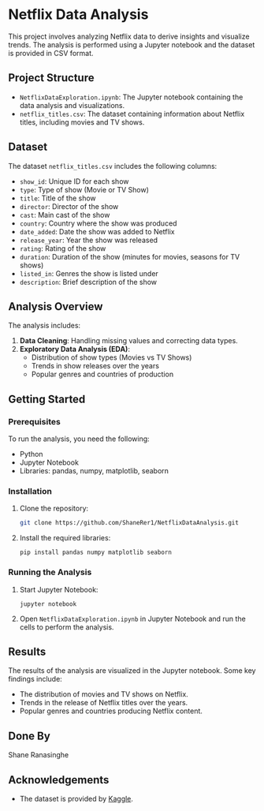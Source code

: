 
# Netflix Data Analysis

This project involves analyzing Netflix data to derive insights and visualize trends. The analysis is performed using a Jupyter notebook and the dataset is provided in CSV format.

## Project Structure

- `NetflixDataExploration.ipynb`: The Jupyter notebook containing the data analysis and visualizations.
- `netflix_titles.csv`: The dataset containing information about Netflix titles, including movies and TV shows.

## Dataset

The dataset `netflix_titles.csv` includes the following columns:
- `show_id`: Unique ID for each show
- `type`: Type of show (Movie or TV Show)
- `title`: Title of the show
- `director`: Director of the show
- `cast`: Main cast of the show
- `country`: Country where the show was produced
- `date_added`: Date the show was added to Netflix
- `release_year`: Year the show was released
- `rating`: Rating of the show
- `duration`: Duration of the show (minutes for movies, seasons for TV shows)
- `listed_in`: Genres the show is listed under
- `description`: Brief description of the show

## Analysis Overview

The analysis includes:
1. **Data Cleaning**: Handling missing values and correcting data types.
2. **Exploratory Data Analysis (EDA)**: 
   - Distribution of show types (Movies vs TV Shows)
   - Trends in show releases over the years
   - Popular genres and countries of production

## Getting Started

### Prerequisites

To run the analysis, you need the following:
- Python
- Jupyter Notebook
- Libraries: pandas, numpy, matplotlib, seaborn

### Installation

1. Clone the repository:
   ```bash
   git clone https://github.com/ShaneRer1/NetflixDataAnalysis.git
   ```
2. Install the required libraries:
   ```
   pip install pandas numpy matplotlib seaborn
   ```

### Running the Analysis

1. Start Jupyter Notebook:
   ```
   jupyter notebook
   ```
2. Open `NetflixDataExploration.ipynb` in Jupyter Notebook and run the cells to perform the analysis.

## Results

The results of the analysis are visualized in the Jupyter notebook. Some key findings include:
- The distribution of movies and TV shows on Netflix.
- Trends in the release of Netflix titles over the years.
- Popular genres and countries producing Netflix content.

## Done By

Shane Ranasinghe

## Acknowledgements

- The dataset is provided by [Kaggle](https://www.kaggle.com/datasets/rahulvyasm/netflix-movies-and-tv-shows/data).
